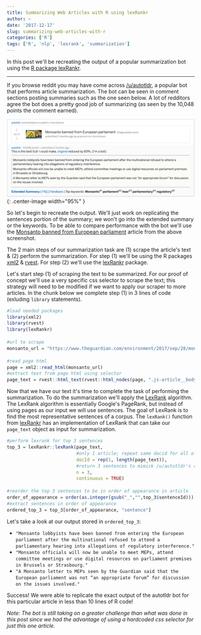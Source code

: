 ```yaml
---
title: Summarizing Web Articles with R using lexRankr
author: ~
date: '2017-12-17'
slug: summarizing-web-articles-with-r
categories: ['R']
tags: ['R', 'nlp', 'lexrank', 'summarization']
---
```


In this post we'll be recreating the output of a popular summarization bot using the [R package lexRankr](https://cran.r-project.org/package=lexRankr).

*****

If you browse reddit you may have come across [/u/autotldr](https://www.reddit.com/user/autotldr), a popular bot that performs article summarization.  The bot can be seen in comment sections posting summaries such as the one seen below.  A lot of redditors agree the bot does a pretty good job of summarizing (as seen by the 10,048 points the comment earned).

![](/assets/2017/12/auto_tldr_example_pic.png){: .center-image width="95%" }

So let's begin to recreate the output.  We'll just work on replicating the sentences portion of the summary; we won't go into the extended summary or the keywords.  To be able to compare performance with the bot we'll use the [Monsanto banned from European parliament](https://www.theguardian.com/environment/2017/sep/28/monsanto-banned-from-european-parliament) article from the above screenshot.

The 2 main steps of our summarization task are (1) scrape the article's text & (2) perform the summarization.  For step (1) we'll be using the R packages [xml2](https://cran.r-project.org/package=xml2) & [rvest](https://cran.r-project.org/package=rvest).  For step (2) we'll use the [lexRankr](https://cran.r-project.org/package=lexRankr) package.

Let's start step (1) of scraping the text to be summarized.  For our proof of concept we'll use a very specific css selector to scrape the text; this strategy will need to be modified if we want to apply our scraper to more articles.  In the chunk below we complete step (1) in 3 lines of code (exluding `library` statements).

```r
#load needed packages
library(xml2)
library(rvest)
library(lexRankr)

#url to scrape
monsanto_url = "https://www.theguardian.com/environment/2017/sep/28/monsanto-banned-from-european-parliament"

#read page html
page = xml2::read_html(monsanto_url)
#extract text from page html using selector
page_text = rvest::html_text(rvest::html_nodes(page, ".js-article__body p"))
```

Now that we have our text it's time to complete the task of performing the summarization.  To do the summarization we'll apply the [LexRank](http://www.cs.cmu.edu/afs/cs/project/jair/pub/volume22/erkan04a-html/erkan04a.html) algorithm.  The LexRank algorithm is essentially Google's PageRank, but instead of using pages as our input we will use sentences.  The goal of LexRank is to find the most representative sentences of a corpus. The `lexRank()` function from [lexRankr](https://cran.r-project.org/package=lexRankr) has an implementation of LexRank that can take our `page_text` object as input for summarization.

```r
#perform lexrank for top 3 sentences
top_3 = lexRankr::lexRank(page_text,
                          #only 1 article; repeat same docid for all of input vector
                          docId = rep(1, length(page_text)),
                          #return 3 sentences to mimick /u/autotldr's output
                          n = 3,
                          continuous = TRUE)

#reorder the top 3 sentences to be in order of appearance in article
order_of_appearance = order(as.integer(gsub("_","",top_3$sentenceId)))
#extract sentences in order of appearance
ordered_top_3 = top_3[order_of_appearance, "sentence"]
```

Let's take a look at our output stored in `ordered_top_3`:

* `"Monsanto lobbyists have been banned from entering the European parliament after the multinational refused to attend a parliamentary hearing into allegations of regulatory interference."`
* `"Monsanto officials will now be unable to meet MEPs, attend committee meetings or use digital resources on parliament premises in Brussels or Strasbourg."`
* `"A Monsanto letter to MEPs seen by the Guardian said that the European parliament was not “an appropriate forum” for discussion on the issues involved."`

Success! We were able to replicate the exact output of the autotldr bot for this particular article in less than 10 lines of R code!

*Note: The bot is still taking on a greater challenge than what was done in this post since we had the advantage of using a hardcoded css selector for just this one article.*


